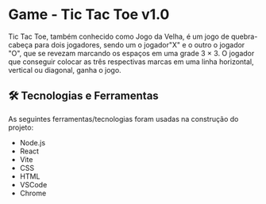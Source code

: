 # Game - Tic Tac Toe v1.0

Tic Tac Toe, também conhecido como Jogo da Velha, é um jogo de quebra-cabeça para dois jogadores, sendo um o jogador"X" e o outro o jogador "O", que se revezam marcando os espaços em uma grade 3 × 3.
O jogador que conseguir colocar as três respectivas marcas em uma linha horizontal, vertical ou diagonal, ganha o jogo.

## 🛠 Tecnologias e Ferramentas

As seguintes ferramentas/tecnologias foram usadas na construção do projeto:

- Node.js
- React
- Vite
- CSS
- HTML
- VSCode
- Chrome
